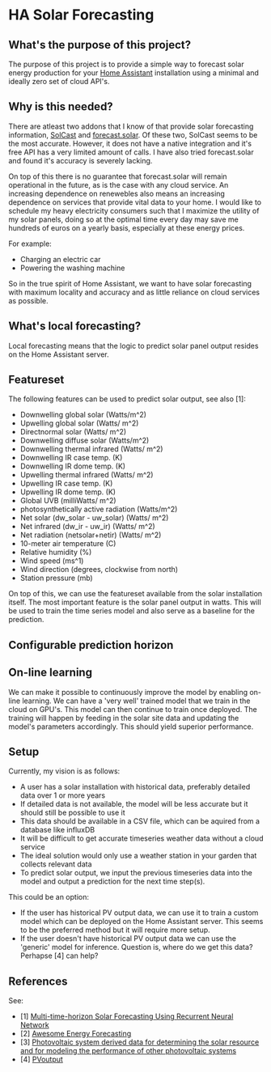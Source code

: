 # HA Solar Forecasting

## What's the purpose of this project?
The purpose of this project is to provide a simple way to forecast solar energy production for your [Home Assistant](https://home-assistant.io/) installation using a minimal and ideally zero set of cloud API's. 

## Why is this needed?
There are atleast two addons that I know of that provide solar forecasting information, [SolCast](https://github.com/oziee/ha-solcast-solar) and [forecast.solar](https://www.home-assistant.io/integrations/forecast_solar/). Of these two, SolCast seems to be the most accurate. However, it does not have a native integration and it's free API has a very limited amount of calls. I have also tried forecast.solar and found it's accuracy is severely lacking. 

On top of this there is no guarantee that forecast.solar will remain operational in the future, as is the case with any cloud service. An increasing dependence on renewebles also means an increasing dependence on services that provide vital data to your home. I would like to schedule my heavy electricity consumers such that I maximize the utility of my solar panels, doing so at the optimal time every day may save me hundreds of euros on a yearly basis, especially at these energy prices.

For example: 
- Charging an electric car 
- Powering the washing machine

So in the true spirit of Home Assistant, we want to have solar forecasting with maximum locality and accuracy and as little reliance on cloud services as possible. 

## What's local forecasting?
Local forecasting means that the logic to predict solar panel output resides on the Home Assistant server. 

## Featureset
The following features can be used to predict solar output, see also [1]:
- Downwelling global solar (Watts/m^2)
- Upwelling global solar (Watts/ m^2)
- Directnormal solar (Watts/ m^2)
- Downwelling diffuse solar (Watts/m^2)
- Downwelling thermal infrared (Watts/ m^2)
- Downwelling IR case temp. (K) 
- Downwelling IR dome temp. (K) 
- Upwelling thermal infrared (Watts/ m^2)
- Upwelling IR case temp. (K)
- Upwelling IR dome temp. (K)
- Global UVB (milliWatts/ m^2)
- photosynthetically active radiation (Watts/m^2) 
- Net solar (dw_solar - uw_solar) (Watts/ m^2)
- Net infrared (dw_ir - uw_ir) (Watts/ m^2)
- Net radiation (netsolar+netir) (Watts/ m^2)
- 10-meter air temperature (C)
- Relative humidity (%)
- Wind speed (ms^1)
- Wind direction (degrees, clockwise from north)
- Station pressure (mb)

On top of this, we can use the featureset available from the solar installation itself. The most important feature is the solar panel output in watts. This will be used to train the time series model and also serve as a baseline for the prediction.

## Configurable prediction horizon

## On-line learning
We can make it possible to continuously improve the model by enabling on-line learning. We can have a 'very well' trained model that we train in the cloud on GPU's. This model can then continue to train once deployed. The training will happen by feeding in the solar site data and updating the model's parameters accordingly. This should yield superior performance. 

## Setup
Currently, my vision is as follows:
- A user has a solar installation with historical data, preferably detailed data over 1 or more years
- If detailed data is not available, the model will be less accurate but it should still be possible to use it
- This data should be available in a CSV file, which can be aquired from a database like influxDB
- It will be difficult to get accurate timeseries weather data without a cloud service
- The ideal solution would only use a weather station in your garden that collects relevant data
- To predict solar output, we input the previous timeseries data into the model and output a prediction for the next time step(s).  

This could be an option:
- If the user has historical PV output data, we can use it to train a custom model which can be deployed on the Home Assistant server. This seems to be the preferred method but it will require more setup.
- If the user doesn't have historical PV output data we can use the 'generic' model for inference. Question is, where do we get this data? Perhapse [4] can help?

## References
See:

- [1] [Multi-time-horizon Solar Forecasting Using Recurrent Neural Network](https://arxiv.org/abs/1807.05459)
- [2] [Awesome Energy Forecasting](https://github.com/cuge1995/awesome-energy-forecasting)
- [3] [Photovoltaic system derived data for determining the solar resource and
for modeling the performance of other photovoltaic systems](https://isiarticles.com/bundles/Article/pre/pdf/138552.pdf)
- [4] [PVoutput](https://pvoutput.org/)


